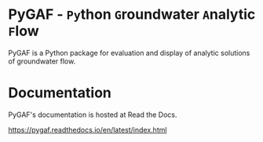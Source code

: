 # PyGAF - `Py`thon `G`roundwater `A`nalytic `F`low

PyGAF is a Python package for evaluation and display of analytic solutions of groundwater flow.


Documentation
=============
PyGAF's documentation is hosted at Read the Docs.

https://pygaf.readthedocs.io/en/latest/index.html
